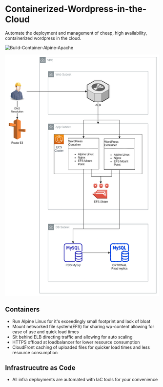 # Containerized-Wordpress-in-the-Cloud
Automate the deployment and management of cheap, high availability, containerized wordpress in the cloud. 

![Build-Container-Alpine-Apache](https://github.com/ChristianHart/Containerized-Wordpress-in-the-Cloud/workflows/Build-Container-Alpine-Apache/badge.svg)

![awsInfraDiagram](AWS-Deployment-Automation/awsInfra.png)

## Containers
* Run Alpine Linux for it's exceedingly small footprint and lack of bloat
* Mount networked file system(EFS) for sharing wp-content allowing for ease of use and quick load times
* Sit behind ELB directing traffic and allowing for auto scaling
* HTTPS offload at loadbalancer for lower resource consumption
* CloudFront caching of uploaded files for quicker load times and less resource consumption

## Infrastrucutre as Code
* All infra deployments are automated with IaC tools for your convenience 
